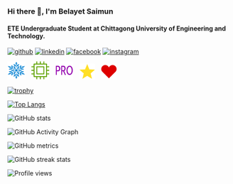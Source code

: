 ### Hi there 👋, I'm Belayet Saimun

#### ETE Undergraduate Student at Chittagong University of Engineering and Technology. 

[<img src='https://cdn.jsdelivr.net/npm/simple-icons@3.0.1/icons/github.svg' alt='github' height='40'>](https://github.com/belayetsaimun)  [<img src='https://cdn.jsdelivr.net/npm/simple-icons@3.0.1/icons/linkedin.svg' alt='linkedin' height='40'>](https://www.linkedin.com/in/https://www.linkedin.com/in/belayetsaimun//)  [<img src='https://cdn.jsdelivr.net/npm/simple-icons@3.0.1/icons/facebook.svg' alt='facebook' height='40'>](https://www.facebook.com/https://www.facebook.com/belayet.saimun16/)  [<img src='https://cdn.jsdelivr.net/npm/simple-icons@3.0.1/icons/instagram.svg' alt='instagram' height='40'>](https://www.instagram.com/https://www.instagram.com/belayet_saimun_16//)  

<a href='https://archiveprogram.github.com/'><img src='https://raw.githubusercontent.com/acervenky/animated-github-badges/master/assets/acbadge.gif' width='40' height='40'></a> <a href='https://docs.github.com/en/developers'><img src='https://raw.githubusercontent.com/acervenky/animated-github-badges/master/assets/devbadge.gif' width='40' height='40'></a> <a href='https://github.com/pricing'><img src='https://raw.githubusercontent.com/acervenky/animated-github-badges/master/assets/pro.gif' width='40' height='40'></a> <a href='https://stars.github.com/'><img src='https://raw.githubusercontent.com/acervenky/animated-github-badges/master/assets/starbadge.gif' width='35' height='35'></a> <a href='https://docs.github.com/en/github/supporting-the-open-source-community-with-github-sponsors'><img src='https://raw.githubusercontent.com/acervenky/animated-github-badges/master/assets/sponsorbadge.gif' width='35' height='35'></a> 

[![trophy](https://github-profile-trophy.vercel.app/?username=belayetsaimun)](https://github.com/ryo-ma/github-profile-trophy)

[![Top Langs](https://github-readme-stats.vercel.app/api/top-langs/?username=belayetsaimun)](https://github.com/anuraghazra/github-readme-stats)

![GitHub stats](https://github-readme-stats.vercel.app/api?username=belayetsaimun&show_icons=true&count_private=true)  

![GitHub Activity Graph](https://activity-graph.herokuapp.com/graph?username=belayetsaimun)  

![GitHub metrics](https://metrics.lecoq.io/belayetsaimun)  

![GitHub streak stats](https://streak-stats.demolab.com/?user=belayetsaimun)  

![Profile views](https://gpvc.arturio.dev/belayetsaimun)  
